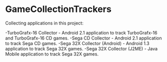 # GameCollectionTrackers
Collecting applications in this project:

-TurboGrafx-16 Collector - Android 2.1 application to track TurboGrafx-16 and TurboGrafx-16 CD games.
-Sega CD Collector - Android 2.1 application to track Sega CD games.
-Sega 32X Collector (Android) - Android 1.3 application to track Sega 32X games.
-Sega 32X Collector (J2ME) - Java Mobile application to track Sega 32X games. 
